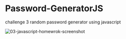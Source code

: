 # Password-GeneratorJS
challenge 3 random password generator using javascript

![03-javascript-homewrok-screenshot](https://user-images.githubusercontent.com/105891869/188283844-22c0b108-f123-4ca7-af33-4309ab9bf318.png)